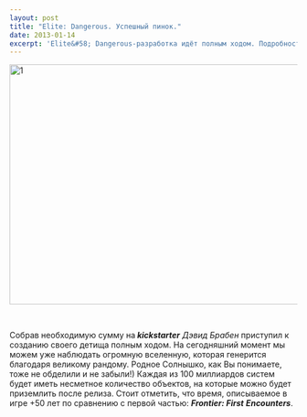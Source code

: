 ```yaml
---
layout: post
title: "Elite: Dangerous. Успешный пинок."
date: 2013-01-14
excerpt: 'Elite&#58; Dangerous-разработка идёт полным ходом. Подробности в новости'
---
```


<a href="http://gamersoul.ru/elite-dangerous-%d1%83%d1%81%d0%bf%d0%b5%d1%88%d0%bd%d1%8b%d0%b9-%d0%bf%d0%b8%d0%bd%d0%be%d0%ba/attachment/1/" rel="attachment wp-att-616"><img class="size-full wp-image-616 aligncenter" alt="1" src="http://gamersoul.ru/wp-content/uploads/2013/01/1.jpg" width="560" height="420" /></a>

&nbsp;

Собрав необходимую сумму на<em><strong> kickstarter</strong> Дэвид Брабен</em> приступил к созданию своего детища полным ходом. На сегодняшний момент мы можем уже наблюдать огромную вселенную, которая генерится благодаря великому рандому. Родное Солнышко, как Вы понимаете, тоже не обделили и не забыли!) Каждая из 100 миллиардов систем будет иметь несметное количество объектов, на которые можно будет приземлить после релиза. Стоит отметить, что время, описываемое в игре +50 лет по сравнению с первой частью:<em> <strong>Frontier: First</strong> <strong>Encounters</strong></em>.